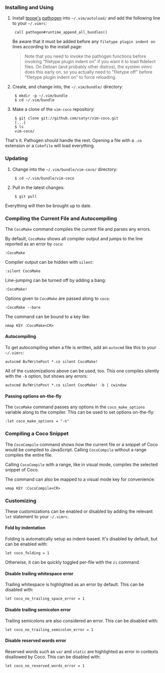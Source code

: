### Installing and Using

1. Install [tpope's][tpope] [pathogen] into `~/.vim/autoload/` and add the
   following line to your `~/.vimrc`:

        call pathogen#runtime_append_all_bundles()

     Be aware that it must be added before any `filetype plugin indent on`
     lines according to the install page:

     > Note that you need to invoke the pathogen functions before invoking
     > "filetype plugin indent on" if you want it to load ftdetect files. On
     > Debian (and probably other distros), the system vimrc does this early on,
     > so you actually need to "filetype off" before "filetype plugin indent on"
     > to force reloading.

[pathogen]: http://www.vim.org/scripts/script.php?script_id=2332
[tpope]: http://github.com/tpope/vim-pathogen

2. Create, and change into, the `~/.vim/bundle/` directory:

        $ mkdir -p ~/.vim/bundle
        $ cd ~/.vim/bundle

3. Make a clone of the `vim-coco` repository:

        $ git clone git://github.com/satyr/vim-coco.git
        [...]
        $ ls
        vim-coco/

That's it. Pathogen should handle the rest. Opening a file with a `.co`
extension or a `Cokefile` will load everything.

### Updating

1. Change into the `~/.vim/bundle/vim-coco/` directory:

        $ cd ~/.vim/bundle/vim-coco

2. Pull in the latest changes:

        $ git pull

Everything will then be brought up to date.

### Compiling the Current File and Autocompiling

The `CocoMake` command compiles the current file and parses any errors.

By default, `CocoMake` shows all compiler output and jumps to the line
reported as an error by `coco`:

    :CocoMake

Compiler output can be hidden with `silent`:

    :silent CocoMake

Line-jumping can be turned off by adding a bang:

    :CocoMake!

Options given to `CocoMake` are passed along to `coco`:

    :CocoMake --bare

The command can be bound to a key like:

    nmap KEY :CocoMake<CR>

#### Autocompiling

To get autocompiling when a file is written,
add an `autocmd` like this to your `~/.vimrc`:

    autocmd BufWritePost *.co silent CocoMake!

All of the customizations above can be used, too. This one compiles silently
with the `-b` option, but shows any errors:

    autocmd BufWritePost *.co silent CocoMake! -b | cwindow

#### Passing options on-the-fly

The `CocoMake` command passes any options in the `coco_make_options`
variable along to the compiler. This can be used to set options on-the-fly:

    :let coco_make_options = "-n"

### Compiling a Coco Snippet

The `CocoCompile` command shows how the current file or a snippet of
Coco would be compiled to JavaScript. Calling `CocoCompile` without a
range compiles the entire file.

Calling `CocoCompile` with a range, like in visual mode, compiles the selected
snippet of Coco.

The command can also be mapped to a visual mode key for convenience:

    vmap KEY :CocoCompile<CR>

### Customizing

These customizations can be enabled or disabled by adding the relevant `let`
statement to your `~/.vimrc`.

#### Fold by indentation

Folding is automatically setup as indent-based.
It's disabled by default, but can be enabled with:

    let coco_folding = 1

Otherwise, it can be quickly toggled per-file with the `zi` command.

#### Disable trailing whitespace error

Trailing whitespace is highlighted as an error by default. This can be disabled
with:

    let coco_no_trailing_space_error = 1

#### Disable trailing semicolon error

Trailing semicolons are also considered an error. This can be disabled with:

    let coco_no_trailing_semicolon_error = 1

#### Disable reserved words error

Reserved words such as `var` and `static` are highlighted as error in contexts
disallowed by Coco. This can be disabled with:

    let coco_no_reserved_words_error = 1
